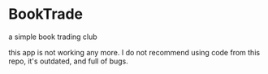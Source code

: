 # BookTrade
a simple book trading club

this app is not working any more.
I do not recommend using code from this repo, it's outdated, and full of bugs.
